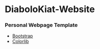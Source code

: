 # DiaboloKiat-Website

### Personal Webpage Template 
* [Bootstrap](https://bootstrapmade.com/iportfolio-bootstrap-portfolio-websites-template/)
* [Colorlib](https://colorlib.com/wp/cat/personal/)

